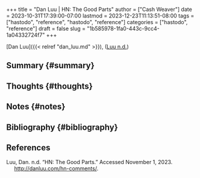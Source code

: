 +++
title = "Dan Luu | HN: The Good Parts"
author = ["Cash Weaver"]
date = 2023-10-31T17:39:00-07:00
lastmod = 2023-12-23T11:13:51-08:00
tags = ["hastodo", "reference", "hastodo", "reference"]
categories = ["hastodo", "reference"]
draft = false
slug = "1b585978-1fa0-443c-9cc4-1a04332724f7"
+++

[Dan Luu]({{< relref "dan_luu.md" >}}), (<a href="#citeproc_bib_item_1">Luu n.d.</a>)


## Summary {#summary}


## Thoughts {#thoughts}


## Notes {#notes}


## Bibliography {#bibliography}

## References

<style>.csl-entry{text-indent: -1.5em; margin-left: 1.5em;}</style><div class="csl-bib-body">
  <div class="csl-entry"><a id="citeproc_bib_item_1"></a>Luu, Dan. n.d. “HN: The Good Parts.” Accessed November 1, 2023. <a href="http://danluu.com/hn-comments/">http://danluu.com/hn-comments/</a>.</div>
</div>
